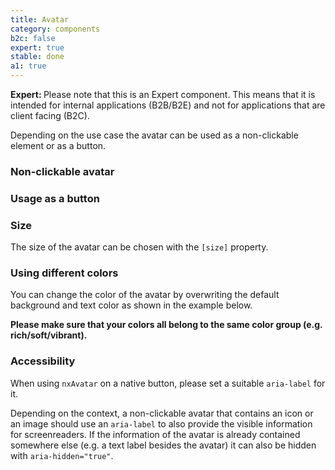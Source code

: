```yaml
---
title: Avatar
category: components
b2c: false
expert: true
stable: done
a1: true
---
```


<div class="docs-deprecation-warning">
  <strong>Expert: </strong>
  Please note that this is an Expert component. This means that it is intended for internal applications (B2B/B2E) and not for applications that are client facing (B2C).
</div>

Depending on the use case the avatar can be used as a non-clickable element or as a button.

### Non-clickable avatar

<!-- example(avatar) -->

### Usage as a button

<!-- example(avatar-button) -->

### Size

The size of the avatar can be chosen with the `[size]` property.

<!-- example(avatar-size) -->

### Using different colors

You can change the color of the avatar by overwriting the default background and text color as shown in the example below.

<div class="docs-private">

**Please make sure that your colors all belong to the same color group (e.g. rich/soft/vibrant).**

</div>

<!-- example(avatar-colors) -->

### Accessibility

When using `nxAvatar` on a native button, please set a suitable `aria-label` for it.

Depending on the context, a non-clickable avatar that contains an icon or an image should use an `aria-label` to also provide the visible information for screenreaders. If the information of the avatar is already contained somewhere else (e.g. a text label besides the avatar) it can also be hidden with `aria-hidden="true"`.
